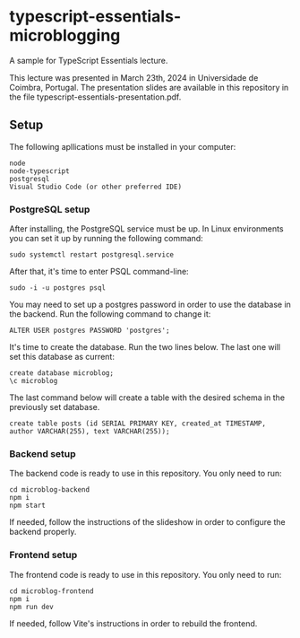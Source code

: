 # typescript-essentials-microblogging
A sample for TypeScript Essentials lecture.

This lecture was presented in March 23th, 2024 in Universidade de Coimbra, Portugal. The presentation slides are available in this repository in the file typescript-essentials-presentation.pdf.

## Setup
The following apllications must be installed in your computer:
```
node
node-typescript
postgresql
Visual Studio Code (or other preferred IDE)
```
### PostgreSQL setup
After installing, the PostgreSQL service must be up. In Linux environments you can set it up by running the following command:
```
sudo systemctl restart postgresql.service
```
After that, it's time to enter PSQL command-line:
```
sudo -i -u postgres psql
```
You may need to set up a postgres password in order to use the database in the backend. Run the following command to change it:
```
ALTER USER postgres PASSWORD 'postgres';
```
It's time to create the database. Run the two lines below. The last one will set this database as current:
```
create database microblog;
\c microblog
```
The last command below will create a table with the desired schema in the previously set database.
```
create table posts (id SERIAL PRIMARY KEY, created_at TIMESTAMP, author VARCHAR(255), text VARCHAR(255));
```
### Backend setup
The backend code is ready to use in this repository. You only need to run:
```
cd microblog-backend
npm i
npm start
```
If needed, follow the instructions of the slideshow in order to configure the backend properly.
### Frontend setup
The frontend code is ready to use in this repository. You only need to run:
```
cd microblog-frontend
npm i
npm run dev
```
If needed, follow Vite's instructions in order to rebuild the frontend.